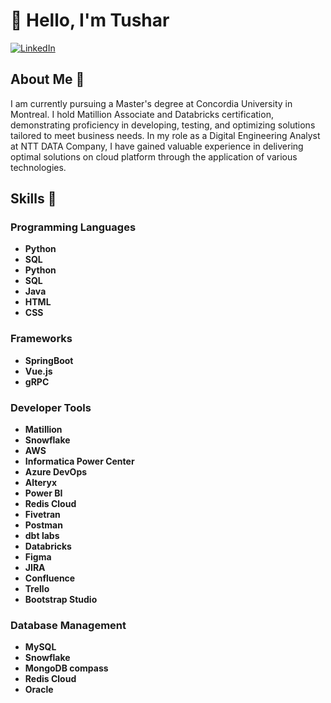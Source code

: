 # 👋 Hello, I'm Tushar

[![LinkedIn](https://img.shields.io/badge/LinkedIn-Connect-blue)](https://www.linkedin.com/in/tushar-mukker-a08950156/)

## About Me 🔭 

I am currently pursuing a Master's degree at Concordia University in Montreal. I hold Matillion Associate and Databricks certification, demonstrating proficiency in developing, testing, and optimizing solutions tailored to meet business needs. In my role as a Digital Engineering Analyst at NTT DATA Company, I have gained valuable experience in delivering optimal solutions on cloud platform through the application of various technologies.

## Skills 🧰

### Programming Languages
- **Python**
- **SQL**
- **Python**
- **SQL**
- **Java**
- **HTML**
- **CSS**

### Frameworks
- **SpringBoot**
- **Vue.js**
- **gRPC**
  
### Developer Tools
- **Matillion**
- **Snowflake**
- **AWS**
- **Informatica Power Center**
- **Azure DevOps**
- **Alteryx**
- **Power BI**
- **Redis Cloud**
- **Fivetran**
- **Postman**
- **dbt labs**
- **Databricks**
- **Figma**
- **JIRA**
- **Confluence**
- **Trello**
- **Bootstrap Studio**

### Database Management
- **MySQL**
- **Snowflake**
- **MongoDB compass**
- **Redis Cloud**
- **Oracle**
